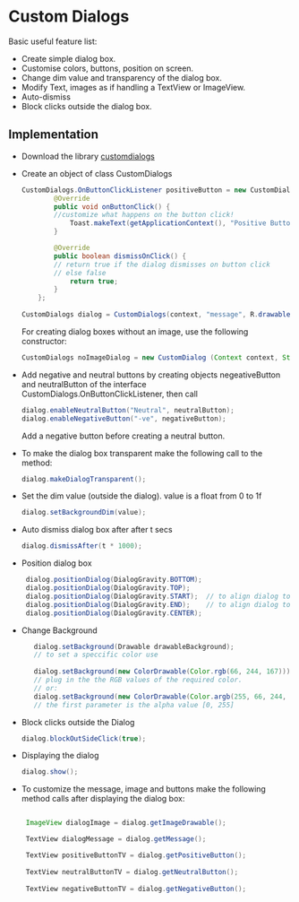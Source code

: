 # Custom Dialogs

Basic useful feature list:

 * Create simple dialog box.
 * Customise colors, buttons, position on screen.
 * Change dim value and transparency of the dialog box.
 * Modify Text, images as if handling a TextView or ImageView.
 * Auto-dismiss 
 * Block clicks outside the dialog box.


## Implementation

 * Download the library [customdialogs](https://github.com/aman23091998/CustomDialogs/tree/master/customdialogs/)   
 * Create an object of class CustomDialogs
 	```java
   	CustomDialogs.OnButtonClickListener positiveButton = new CustomDialogs.OnButtonClickListener() {
            @Override
            public void onButtonClick() {
            //customize what happens on the button click!
                Toast.makeText(getApplicationContext(), "Positive Button Clicked!", Toast.LENGTH_LONG).show();
            }

            @Override
            public boolean dismissOnClick() {
            // return true if the dialog dismisses on button click
            // else false
                return true;
            }
        };
        
    CustomDialogs dialog = CustomDialogs(context, "message", R.drawable.name, "positiveButtonText", positiveButton);
    ```
    
    For creating dialog boxes without an image, use the following constructor:
    
    ```java
    CustomDialogs noImageDialog = new CustomDialog (Context context, String message, String positiveButtonText, OnButtonClickListener onPositiveClickListener);
    ```
 * Add negative and neutral buttons by creating objects negeativeButton and neutralButton of the interface CustomDialogs.OnButtonClickListener, then call
  
 	```java
    dialog.enableNeutralButton("Neutral", neutralButton);
    dialog.enableNegativeButton("-ve", negativeButton);
   ```
   
   Add a negative button before creating a neutral button.
 * To make the dialog box transparent make the following call to the method:
 
    ```java
    dialog.makeDialogTransparent();
    ```
 * Set the dim value (outside the dialog). value is a float from 0 to 1f
   
   ```java
   dialog.setBackgroundDim(value);
   ```
 * Auto dismiss dialog box after after t secs
	
    ```java
    dialog.dismissAfter(t * 1000);
    ```
 * Position dialog box
   
   ```java
  	dialog.positionDialog(DialogGravity.BOTTOM);
  	dialog.positionDialog(DialogGravity.TOP);
  	dialog.positionDialog(DialogGravity.START);  // to align dialog to the left of the screen  		  
    dialog.positionDialog(DialogGravity.END);    // to align dialog to the right of the screen  		  
    dialog.positionDialog(DialogGravity.CENTER);
   ```
 * Change Background
   ```java
	  dialog.setBackground(Drawable drawableBackground);
  	  // to set a speccific color use
	  
      dialog.setBackground(new ColorDrawable(Color.rgb(66, 244, 167))); 
      // plug in the the RGB values of the required color.
      // or: 
      dialog.setBackground(new ColorDrawable(Color.argb(255, 66, 244, 167)));
      // the first parameter is the alpha value [0, 255]
   ```
 * Block clicks outside the Dialog
 	
    ```java
 	dialog.blockOutSideClick(true);
 	```
 * Displaying the dialog
    
    ```java
   	dialog.show();
   ```

* To customize the message, image and buttons make the following method calls after displaying the dialog box:

	```java
    
     ImageView dialogImage = dialog.getImageDrawable();

     TextView dialogMessage = dialog.getMessage();

     TextView positiveButtonTV = dialog.getPositiveButton();
		
     TextView neutralButtonTV = dialog.getNeutralButton();
     
     TextView negativeButtonTV = dialog.getNegativeButton();
    ```
